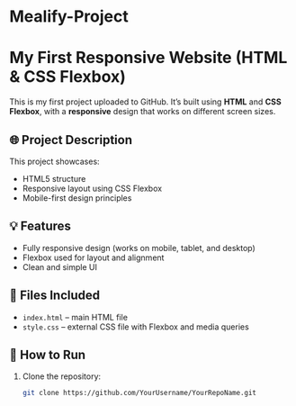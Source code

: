 # Mealify-Project

# My First Responsive Website (HTML & CSS Flexbox)

This is my first project uploaded to GitHub. It’s built using **HTML** and **CSS Flexbox**, with a **responsive** design that works on different screen sizes.

## 🌐 Project Description

This project showcases:

- HTML5 structure
- Responsive layout using CSS Flexbox
- Mobile-first design principles

## 💡 Features

- Fully responsive design (works on mobile, tablet, and desktop)
- Flexbox used for layout and alignment
- Clean and simple UI

## 📁 Files Included

- `index.html` – main HTML file
- `style.css` – external CSS file with Flexbox and media queries

## 🚀 How to Run

1. Clone the repository:
   ```bash
   git clone https://github.com/YourUsername/YourRepoName.git
